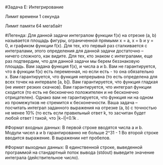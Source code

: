 #Задача E: Интегрирование 

Лимит времени 1 секунда

Лимит памяти 64 мегабайт

#Легенда:
Для данной задачи интегралом функции f(x) на отрезке
(a, b) называется площадь фигуры,
ограниченной прямыми x = a, x = b и y = 0, и графиком функции
f(x). Для тех, кто первый раз сталкивается с интегралами, этого определения
для данной задачи достаточно – ничего сложного, как видите.
Для тех, кто знаком с интегралами, еще раз подтвердим, что для
данной задачи мы берем беззнаковую площадь.
Вам задана функция f(x), и числа a и b. Вам не гарантируется, что в функции f(x) есть
переменная, но если есть - то она обязательно x. Вам гарантируется, что функция непрерывна
(то есть определена для всех точек на интервале [a, b]). Вам гарантируется, что функция гладкая
(не имеет резких скачков). Вам гарантируется, что интеграл функции сходится (то есть не
бесконечно положителен и не бесконечно отрицателен). Однако вам не гарантируется, что
функция ни на одном из промежутков не стремится к бесконечности.
Ваша задача – посчитать интеграл заданного выражения на отрезке (а, b) c точностью не
менее 10% (то есть если правильный ответ k, то засчитан будет любой ответ l такой, что
|k−l|<0.1k .

#Формат входных данных:
В первой строке вводятся числа a и b. Модули чисел a и b гарантированно не больше 2^31 - 1
Во второй строке вводится выражение. В выражении нет пробелов.

#Формат выходных данных:
В единственной строке, выведенной программой на стандартный поток вывода (stdout)
выведите значение интеграла (действительное число). 
